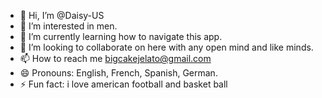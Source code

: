 - 👋 Hi, I’m @Daisy-US
- 👀 I’m interested in men.
- 🌱 I’m currently learning how to navigate this app.
- 💞️ I’m looking to collaborate on here with any open mind and like minds.
- 📫 How to reach me bigcakejelato@gmail.com
- 😄 Pronouns: English, French, Spanish, German.
- ⚡ Fun fact: i love american football and basket ball 

<!---
Daisy-US/Daisy-US is a ✨ special ✨ repository because its `README.md` (this file) appears on your GitHub profile.
You can click the Preview link to take a look at your changes.
--->

